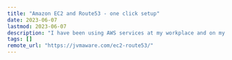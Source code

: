 ```yaml
---
title: "Amazon EC2 and Route53 - one click setup"
date: 2023-06-07
lastmod: 2023-06-07
description: "I have been using AWS services at my workplace and on my side projects for several years. While the AWS console provides a quick way to jumpstart, it does not entirely integrate with the typical software development lifecycle. At my workplace, we have been using Terraform to provision the infrastructure, but for a side project or working on a proof of concept, I am usually looking for a quicker solution without much overhead."
tags: []
remote_url: "https://jvmaware.com/ec2-route53/"
---
```

